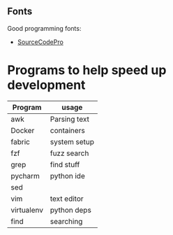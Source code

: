 ## Fonts
Good programming fonts:
- [SourceCodePro](https://github.com/adobe-fonts/source-code-pro)

# Programs to help speed up development

|    Program    |     usage     |
|---------------|---------------|
|      awk      |  Parsing text |
|     Docker    |  containers   |
|      fabric   |  system setup |
|       fzf     |  fuzz search  |
|      grep     |  find stuff   |
|    pycharm    |  python ide   |
|      sed      |               |
|      vim      |  text editor  |
|   virtualenv  |  python deps  |
|      find     |   searching   |
